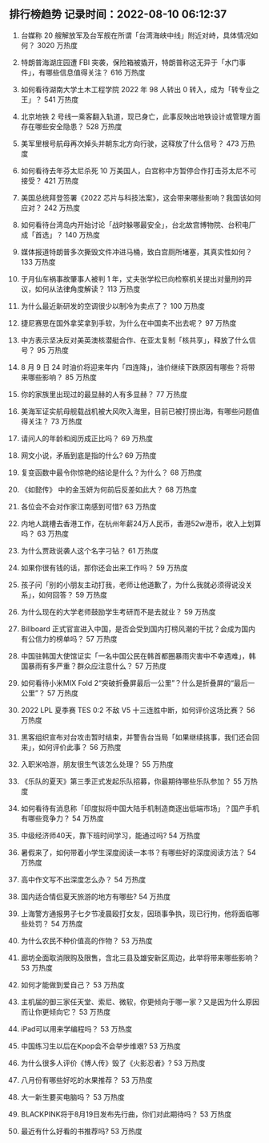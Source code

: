 
## 排行榜趋势 记录时间：2022-08-10 06:12:37
  
  1. 台媒称 20 艘解放军及台军舰在所谓「台湾海峡中线」附近对峙，具体情况如何？ 3020 万热度
    
  2. 特朗普海湖庄园遭 FBI 突袭，保险箱被撬开，特朗普称这无异于「水门事件」，有哪些信息值得关注？ 616 万热度
    
  3. 如何看待湖南大学土木工程学院 2022 年 98 人转出 0 转入，成为「转专业之王」？ 541 万热度
    
  4. 北京地铁 2 号线一乘客翻入轨道，现已身亡，此事反映出地铁设计或管理方面存在哪些安全隐患？ 528 万热度
    
  5. 美军里根号航母再次掉头并朝东北方向行驶，这释放了什么信号？ 473 万热度
    
  6. 如何看待去年芬太尼杀死 10 万美国人，白宫称中方暂停合作打击芬太尼不可接受？ 421 万热度
    
  7. 美国总统拜登签署《2022 芯片与科技法案》，这会带来哪些影响？我国该如何应对？ 242 万热度
    
  8. 如何看待台湾岛内开始讨论「战时躲哪最安全」，台北故宫博物院、台积电厂成「首选」？ 140 万热度
    
  9. 媒体报道特朗普多次撕毁文件冲进马桶，致白宫厕所堵塞，其真实性如何？ 133 万热度
    
  10. 于月仙车祸事故肇事人被判 1 年，丈夫张学松已向检察机关提出对量刑的异议，如何从法律角度解读？ 113 万热度
    
  11. 为什么最近新研发的空调很少以制冷为卖点了？ 100 万热度
    
  12. 捷尼赛思在国外拿奖拿到手软，为什么在中国卖不出去呢？ 97 万热度
    
  13. 中方表示坚决反对美英澳核潜艇合作、在亚太复制「核共享」，释放了什么信号？ 95 万热度
    
  14. 8 月 9 日 24 时油价将迎来年内「四连降」，油价继续下跌原因有哪些？将带来哪些影响？ 85 万热度
    
  15. 你的家族里出现过的最显赫的人有多显赫？ 77 万热度
    
  16. 美海军证实航母舰载战机被大风吹入海里，目前已被打捞出海，有哪些问题值得关注？ 73 万热度
    
  17. 请问人的年龄和阅历成正比吗？ 69 万热度
    
  18. 网文小说，矛盾到底是指的什么? 69 万热度
    
  19. 复变函数中最令你惊艳的结论是什么？为什么？ 68 万热度
    
  20. 《如懿传》 中的金玉妍为何前后反差如此大？ 68 万热度
    
  21. 各位会不会对作家江南感到可惜? 63 万热度
    
  22. 内地人跳槽去香港工作，在杭州年薪24万人民币，香港52w港币，收入上划算吗？ 63 万热度
    
  23. 为什么贾政说袭人这个名字刁钻？ 61 万热度
    
  24. 如果你很有钱的话，那你还会出来工作吗？ 59 万热度
    
  25. 孩子问「别的小朋友主动打我，老师让他道歉了，为什么我就必须得说没关系」，如何回答？ 59 万热度
    
  26. 为什么现在的大学老师鼓励学生考研而不是去就业？ 59 万热度
    
  27. Billboard 正式官宣进入中国，是否会受到国内打榜风潮的干扰？会成为国内有公信力的榜单吗？ 57 万热度
    
  28. 中国驻韩国大使馆证实「一名中国公民在韩首都圈暴雨灾害中不幸遇难」，韩国暴雨有多严重？群众应注意什么？ 57 万热度
    
  29. 如何看待小米MIX Fold 2“突破折叠屏最后一公里”？什么是折叠屏的“最后一公里”？ 57 万热度
    
  30. 2022 LPL 夏季赛 TES 0:2 不敌 V5 十三连胜中断，如何评价这场比赛？ 56 万热度
    
  31. 黑客组织宣布对台攻击暂时结束，并警告台当局「如果继续挑事，我们还会回来」，如何评价此事？ 56 万热度
    
  32. 入职米哈游，朋友很生气该怎么处理？ 55 万热度
    
  33. 《乐队的夏天》第三季正式发起乐队招募，你最期待哪些乐队参加？ 55 万热度
    
  34. 如何看待有消息称「印度拟将中国大陆手机制造商逐出低端市场」？国产手机有哪些竞争力？ 54 万热度
    
  35. 中级经济师40天，靠下班时间学习，能通过吗? 54 万热度
    
  36. 暑假来了，如何带着小学生深度阅读一本书？有哪些好的深度阅读方法？ 54 万热度
    
  37. 高中作文写不出深度怎么办？ 54 万热度
    
  38. 国内适合情侣夏天旅游的地方有哪些? 54 万热度
    
  39. 上海警方通报男子七夕节凌晨殴打女友，因琐事争执，现已行拘，他将面临哪些处罚？ 54 万热度
    
  40. 为什么农民不种价值高的作物？ 53 万热度
    
  41. 廊坊全面取消限购及限售，含北三县及雄安新区周边，此举将带来哪些影响？ 53 万热度
    
  42. 如何才能做到爱自己？ 53 万热度
    
  43. 主机届的御三家任天堂、索尼、微软，你更倾向于哪一家？又是因为什么原因而让你更倾向它？ 53 万热度
    
  44. iPad可以用来学编程吗？ 53 万热度
    
  45. 中国练习生以后在Kpop会不会举步维艰? 53 万热度
    
  46. 为什么很多人评价《博人传》毁了《火影忍者》? 53 万热度
    
  47. 八月份有哪些好吃的水果推荐？ 53 万热度
    
  48. 大一新生要买电脑吗？ 53 万热度
    
  49. BLACKPINK将于8月19日发布先行曲，你们对此期待吗？ 53 万热度
    
  50. 最近有什么好看的书推荐吗? 53 万热度
    